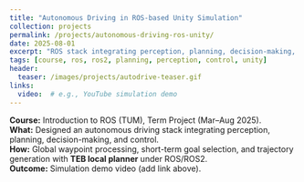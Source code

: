 ```yaml
---
title: "Autonomous Driving in ROS-based Unity Simulation"
collection: projects
permalink: /projects/autonomous-driving-ros-unity/
date: 2025-08-01
excerpt: "ROS stack integrating perception, planning, decision-making, and control; trajectory generation with TEB local planner."
tags: [course, ros, ros2, planning, perception, control, unity]
header:
  teaser: /images/projects/autodrive-teaser.gif
links:
  video:  # e.g., YouTube simulation demo
---
```


**Course:** Introduction to ROS (TUM), Term Project (Mar–Aug 2025).  
**What:** Designed an autonomous driving stack integrating perception, planning, decision-making, and control.  
**How:** Global waypoint processing, short-term goal selection, and trajectory generation with **TEB local planner** under ROS/ROS2.  
**Outcome:** Simulation demo video (add link above).

